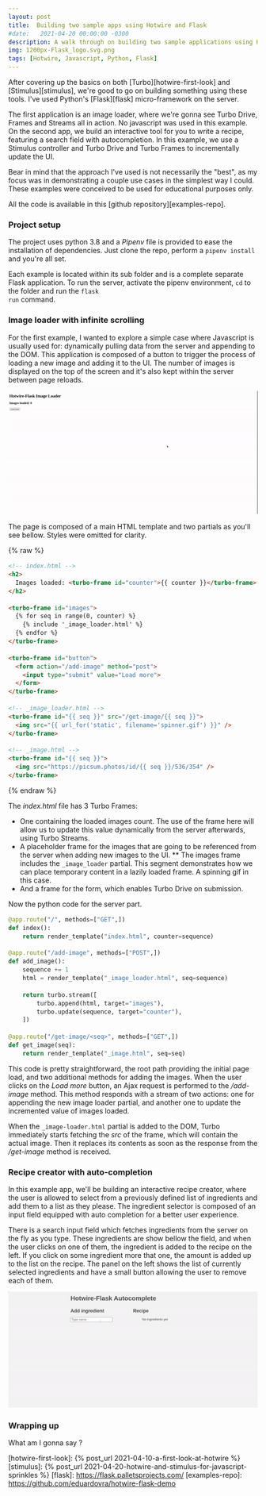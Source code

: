 ```yaml
---
layout: post
title:  Building two sample apps using Hotwire and Flask
#date:   2021-04-20 00:00:00 -0300
description: A walk through on building two sample applications using Hotwire and Flask
img: 1200px-Flask_logo.svg.png
tags: [Hotwire, Javascript, Python, Flask]
---
```


After covering up the basics on both [Turbo][hotwire-first-look] and [Stimulus][stimulus], we're good to go on building something using these tools. I've used Python's [Flask][flask] micro-framework on the server.

The first application is an image loader, where we're gonna see Turbo Drive, Frames and Streams all in action. No javascript was used in this example.
On the second app, we build an interactive tool for you to write a recipe, featuring a search field with autocompletion. In this example, we use a Stimulus controller and Turbo Drive and Turbo Frames to incrementally update the UI.

Bear in mind that the approach I've used is not necessarily the "best", as my focus was in demonstrating a couple use cases in the simplest way I could. These examples were conceived to be used for educational purposes only.

All the code is available in this [github repository][examples-repo].

### Project setup

The project uses python 3.8 and a *Pipenv* file is provided to ease the installation of dependencies. Just clone the repo, perform a <code>pipenv install</code> and you're all set.

Each example is located within its sub folder and is a complete separate Flask application. To run the server, activate the pipenv environment, <code>cd</code> to the folder and run the <code>flask run</code> command.

### Image loader with infinite scrolling

For the first example, I wanted to explore a simple case where Javascript is usually used for: dynamically pulling data from the server and appending to the DOM. This application is composed of a button to trigger the process of loading a new image and adding it to the UI. The number of images is displayed on the top of the screen and it's also kept within the server between page reloads.

![A gif showing the image loader application working](/assets/img/hotwire-image-loader.gif)

The page is composed of a main HTML template and two partials as you'll see bellow. Styles were omitted for clarity.

{% raw %}
``` html
<!-- index.html -->
<h2>
  Images loaded: <turbo-frame id="counter">{{ counter }}</turbo-frame>
</h2>

<turbo-frame id="images">
  {% for seq in range(0, counter) %}
    {% include '_image_loader.html' %}
  {% endfor %}
</turbo-frame>

<turbo-frame id="button">
  <form action="/add-image" method="post">
    <input type="submit" value="Load more">
  </form>
</turbo-frame>

<!-- _image_loader.html -->
<turbo-frame id="{{ seq }}" src="/get-image/{{ seq }}">
  <img src="{{ url_for('static', filename='spinner.gif') }}" />
</turbo-frame>

<!-- _image.html -->
<turbo-frame id="{{ seq }}">
  <img src="https://picsum.photos/id/{{ seq }}/536/354" />
</turbo-frame>
```
{% endraw %}

The *index.html* file has 3 Turbo Frames:

* One containing the loaded images count. The use of the frame here will allow us to update this value dynamically from the server afterwards, using Turbo Streams.
* A placeholder frame for the images that are going to be referenced from the server when adding new images to the UI.
** The images frame includes the `_image_loader` partial. This segment demonstrates how we can place temporary content in a lazily loaded frame. A spinning gif in this case.
* And a frame for the form, which enables Turbo Drive on submission.

Now the python code for the server part.

``` python
@app.route("/", methods=["GET",])
def index():
    return render_template("index.html", counter=sequence)

@app.route("/add-image", methods=["POST",])
def add_image():
    sequence += 1
    html = render_template("_image_loader.html", seq=sequence)

    return turbo.stream([
        turbo.append(html, target="images"),
        turbo.update(sequence, target="counter"),
    ])

@app.route("/get-image/<seq>", methods=["GET",])
def get_image(seq):
    return render_template("_image.html", seq=seq)
```

This code is pretty straightforward, the root path providing the initial page load, and two additional methods for adding the images. When the user clicks on the *Load more* button, an Ajax request is performed to the */add-image* method. This method responds with a stream of two actions: one for appending the new image loader partial, and another one to update the incremented value of images loaded.

When the `_image-loader.html` partial is added to the DOM, Turbo immediately starts fetching the *src* of the frame, which will contain the actual image. Then it replaces its contents as soon as the response from the */get-image* method is received.

### Recipe creator with auto-completion

In this example app, we'll be building an interactive recipe creator, where the user is allowed to select from a previously defined list of ingredients and add them to a list as they please. The ingredient selector is composed of an input field equipped with auto completion for a better user experience.

There is a search input field which fetches ingredients from the server on the fly as you type. These ingredients are show bellow the field, and when the user clicks on one of them, the ingredient is added to the recipe on the left. If you click on some ingredient more that one, the amount is added up to the list on the recipe.
The panel on the left shows the list of currently selected ingredients and have a small button allowing the user to remove each of them.

![A gif showing the autocomplete application working](/assets/img/hotwire-autocomplete.gif)

### Wrapping up

What am I gonna say ?

[hotwire-first-look]: {% post_url 2021-04-10-a-first-look-at-hotwire %}
[stimulus]: {% post_url 2021-04-20-hotwire-and-stimulus-for-javascript-sprinkles %}
[flask]: https://flask.palletsprojects.com/
[examples-repo]: https://github.com/eduardovra/hotwire-flask-demo
